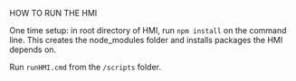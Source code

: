 HOW TO RUN THE HMI

One time setup: in root directory of HMI, run `npm install` on the command line.
This creates the node_modules folder and installs packages the HMI depends on.

Run `runHMI.cmd` from the `/scripts` folder.